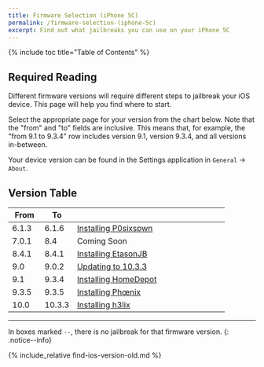 ```yaml
---
title: Firmware Selection (iPhone 5C)
permalink: /firmware-selection-(iphone-5c)
excerpt: Find out what jailbreaks you can use on your iPhone 5C
---
```


{% include toc title="Table of Contents" %}

## Required Reading

Different firmware versions will require different steps to jailbreak your iOS device. This page will help you find where to start.

Select the appropriate page for your version from the chart below. Note that the "from" and "to" fields are inclusive. This means that, for example, the "from 9.1 to 9.3.4" row includes version 9.1, version 9.3.4, and all versions in-between.

Your device version can be found in the Settings application in `General` -> `About`.

## Version Table

<table class="version_table">
  <colgroup>
    <col span="1" style="width: 15%;">
    <col span="1" style="width: 15%;">
    <col span="1" style="width: 70%;">
  </colgroup>
  <thead>
    <tr>
      <th>From</th>
      <th>To</th>
      <th></th>
    </tr>
  </thead>
  <tbody>
  <tr>
      <td>6.1.3</td>
      <td>6.1.6</td>
      <td><a href="installing-p0sixspwn">Installing P0sixspwn</a></td>
    </tr>
    <tr>
      <td>7.0.1</td>
      <td>8.4</td>
      <td>Coming Soon</td>
    </tr>
    <tr>
      <td>8.4.1</td>
      <td>8.4.1</td>
      <td><a href="installing-etasonjb">Installing EtasonJB</a></td>
    </tr>
    <tr>
      <td>9.0</td>
      <td>9.0.2</td>
      <td><a href="updating-to-10-3-3">Updating to 10.3.3</a></td>
    </tr>
    <tr>
      <td>9.1</td>
      <td>9.3.4</td>
      <td><a href="installing-homedepot">Installing HomeDepot</a></td>
    </tr>
    <tr>
      <td>9.3.5</td>
      <td>9.3.5</td>
      <td><a href="installing-phoenix">Installing Phœnix</a></td>
    </tr>
    <tr>
      <td>10.0</td>
      <td>10.3.3</td>
      <td><a href="installing-h3lix">Installing h3lix</a></td>
    </tr>
  </tbody>
</table>

---

In boxes marked `--`, there is no jailbreak for that firmware version.
{: .notice--info}

{% include_relative find-ios-version-old.md %}